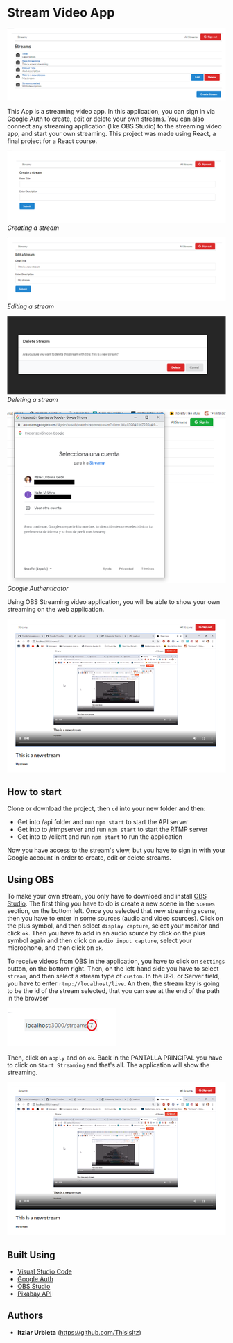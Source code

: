 # Stream Video App

![Stream Video App](./img/streams.png)

This App is a streaming video app. In this application, you can sign in via Google Auth to create, edit or delete your own streams. You can also connect any streaming application (like OBS Studio) to the streaming video app, and start your own streaming. This project was made using React, a final project for a React course.

![Create Stream](./img/streamcreate.png)
*Creating a stream*

![Edit Stream](./img/streamedit.png)
*Editing a stream*

![Delete Stream](./img/streamdelete.png)
*Deleting a stream*

![GoogleAuth Stream](./img/streamgoogleauth.png)
*Google Authenticator*

Using OBS Streaming video application, you will be able to show your own streaming on the web application.

![Viewing Stream](./img/streamshowing.png)


## How to start

Clone or download the project, then `cd` into your new folder and then:

- Get into /api folder and run ```npm start``` to start the API server
- Get into to /rtmpserver and run ```npm start``` to start the RTMP server
- Get into to /client and run ```npm start``` to run the application

Now you have access to the stream's view, but you have to sign in with your Google account in order to create, edit or delete streams.

## Using OBS

To make your own stream, you only have to download and install [OBS Studio](https://obsproject.com/).
The first thing you have to do is create a new scene in the `scenes` section, on the bottom left.
Once you selected that new streaming scene, then you have to enter in some sources (audio and video sources). Click on the plus symbol, and then select `display capture`, select your monitor and click `ok`. Then you have to add in an audio source by click on the plus symbol again and then click on `audio input capture`, select your microphone, and then click on `ok`.



To receive videos from OBS in the application, you have to click on `settings` button, on the bottom right. Then, on the left-hand side you have to select `stream`, and then select a stream type of `custom`. In the URL or Server field, you have to enter `rtmp://localhost/live`. An then, the stream key is going to be the id of the stream selected, that you can see at the end of the path in the browser

![Id Path](./img/idpath.png)

Then, click on `apply` and on `ok`. Back in the PANTALLA PRINCIPAL you have to click on `Start Streaming` and that's all. The application will show the streaming.

![Viewing Stream](./img/streamshowing.png)


## Built Using

* [Visual Studio Code](https://code.visualstudio.com/)
* [Google Auth](https://developers.google.com/identity/protocols/oauth2)
* [OBS Studio](https://obsproject.com/)
* [Pixabay API](https://pixabay.com/es/service/about/api/)

## Authors

* **Itziar Urbieta** (https://github.com/ThisIsItz)

